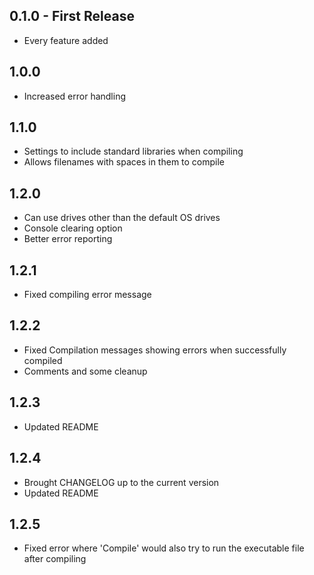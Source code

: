## 0.1.0 - First Release
* Every feature added

## 1.0.0
* Increased error handling

## 1.1.0
* Settings to include standard libraries when compiling
* Allows filenames with spaces in them to compile

## 1.2.0
* Can use drives other than the default OS drives
* Console clearing option
* Better error reporting

## 1.2.1
* Fixed compiling error message

## 1.2.2
* Fixed Compilation messages showing errors when successfully compiled
* Comments and some cleanup

## 1.2.3
* Updated README

## 1.2.4
* Brought CHANGELOG up to the current version
* Updated README

## 1.2.5
* Fixed error where 'Compile' would also try to run the executable file after compiling
